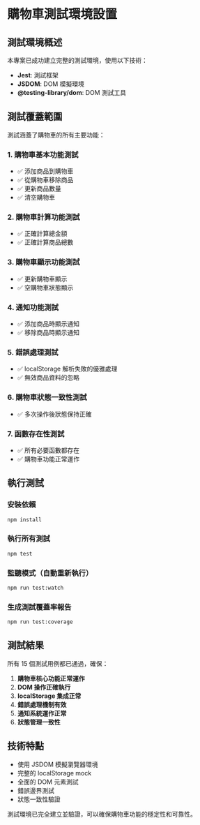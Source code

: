 # 購物車測試環境設置

## 測試環境概述

本專案已成功建立完整的測試環境，使用以下技術：

- **Jest**: 測試框架
- **JSDOM**: DOM 模擬環境
- **@testing-library/dom**: DOM 測試工具

## 測試覆蓋範圍

測試涵蓋了購物車的所有主要功能：

### 1. 購物車基本功能測試
- ✅ 添加商品到購物車
- ✅ 從購物車移除商品
- ✅ 更新商品數量
- ✅ 清空購物車

### 2. 購物車計算功能測試
- ✅ 正確計算總金額
- ✅ 正確計算商品總數

### 3. 購物車顯示功能測試
- ✅ 更新購物車顯示
- ✅ 空購物車狀態顯示

### 4. 通知功能測試
- ✅ 添加商品時顯示通知
- ✅ 移除商品時顯示通知

### 5. 錯誤處理測試
- ✅ localStorage 解析失敗的優雅處理
- ✅ 無效商品資料的忽略

### 6. 購物車狀態一致性測試
- ✅ 多次操作後狀態保持正確

### 7. 函數存在性測試
- ✅ 所有必要函數都存在
- ✅ 購物車功能正常運作

## 執行測試

### 安裝依賴
```bash
npm install
```

### 執行所有測試
```bash
npm test
```

### 監聽模式（自動重新執行）
```bash
npm run test:watch
```

### 生成測試覆蓋率報告
```bash
npm run test:coverage
```

## 測試結果

所有 15 個測試用例都已通過，確保：

1. **購物車核心功能正常運作**
2. **DOM 操作正確執行**
3. **localStorage 集成正常**
4. **錯誤處理機制有效**
5. **通知系統運作正常**
6. **狀態管理一致性**

## 技術特點

- 使用 JSDOM 模擬瀏覽器環境
- 完整的 localStorage mock
- 全面的 DOM 元素測試
- 錯誤邊界測試
- 狀態一致性驗證

測試環境已完全建立並驗證，可以確保購物車功能的穩定性和可靠性。
